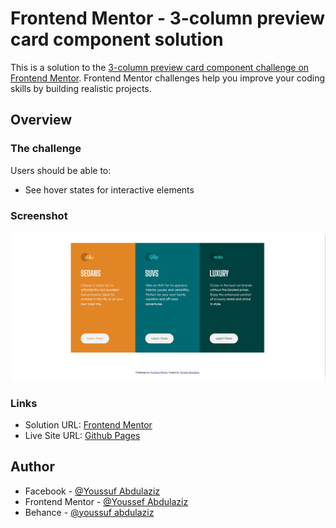 # Frontend Mentor - 3-column preview card component solution

This is a solution to the [3-column preview card component challenge on Frontend Mentor](https://www.frontendmentor.io/challenges/3column-preview-card-component-pH92eAR2-). Frontend Mentor challenges help you improve your coding skills by building realistic projects.

## Overview

### The challenge

Users should be able to:

- See hover states for interactive elements

### Screenshot

![Project_Screenshot](/DesktopScreenshot.png)

### Links

- Solution URL: [Frontend Mentor](https://www.frontendmentor.io/solutions/order-summary-component-using-html-and-css-q1C0iq24a)
- Live Site URL: [Github Pages](https://azizy5203.github.io/3-column-preview-card-component-main/)

## Author

- Facebook - [@Youssuf Abdulaziz](https://www.facebook.com/azizyoussuf)
- Frontend Mentor - [@Youssef Abdulaziz](https://www.frontendmentor.io/profile/azizy5203)
- Behance - [@youssuf abdulaziz](https://www.behance.net/azizy5203)
